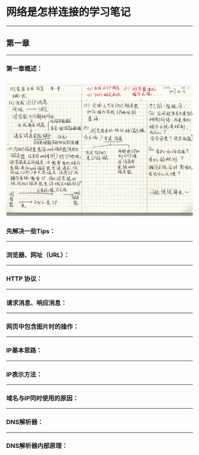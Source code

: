 # 网络是怎样连接的学习笔记
---
## 第一章
---
### 第一章概述：

![](https://github.com/wnz27/Computer-Science/blob/master/How%20Networks%20Work-s%20note/web1.jpeg)
---
### 先解决一些Tips：


---
### 浏览器、网址（URL）：


---
### HTTP 协议：


---
### 请求消息、响应消息：


---
### 网页中包含图片时的操作：


---
### IP基本思路：


---
### IP表示方法：


---
### 域名与IP同时使用的原因：


---
### DNS解析器：


---
### DNS解析器内部原理：










